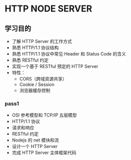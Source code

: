 # HTTP NODE SERVER

## 学习目的

- 了解 HTTP Server 的工作方式
- 熟悉 HTTP/1.1 协议结构
- 熟悉 HTTP/1.1 协议中常见 Header 和 Status Code 的含义
- 熟悉 RESTful 约定
- 实现一个基于 RESTful 预定的 HTTP Server
- 特性：
  - CORS（跨域资源共享）
  - Cookie / Session
  - 浏览器缓存控制

### pass1

- OSI 参考模型和 TCP/IP 五层模型
- HTTP/1.1 协议
- 请求和响应
- RESTful 约定
- Nodejs 的 net 模块和流
- 设计一个 HTTP Server
- 完成 HTTP Server 主体框架代码
